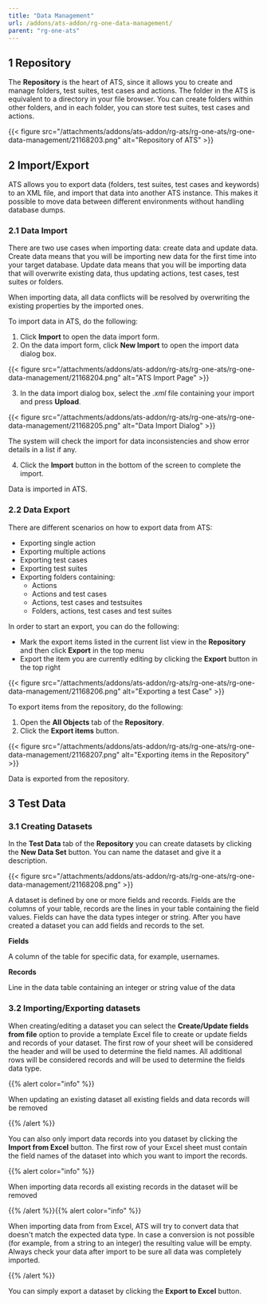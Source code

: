 ```yaml
---
title: "Data Management"
url: /addons/ats-addon/rg-one-data-management/
parent: "rg-one-ats"
---
```


## 1 Repository

The **Repository** is the heart of ATS, since it allows you to create and manage folders, test suites, test cases and actions. The folder in the ATS is equivalent to a directory in your file browser. You can create folders within other folders, and in each folder, you can store test suites, test cases and actions.

{{< figure src="/attachments/addons/ats-addon/rg-ats/rg-one-ats/rg-one-data-management/21168203.png" alt="Repository of ATS" >}}

## 2 Import/Export

ATS allows you to export data (folders, test suites, test cases and keywords) to an XML file, and import that data into another ATS instance. This makes it possible to move data between different environments without handling database dumps.

### 2.1 Data Import

There are two use cases when importing data: create data and update data. Create data means that you will be importing new data for the first time into your target database. Update data means that you will be importing data that will overwrite existing data, thus updating actions, test cases, test suites or folders.

When importing data, all data conflicts will be resolved by overwriting the existing properties by the imported ones.

To import data in ATS, do the following:

1. Click **Import** to open the data import form.
2. On the data import form, click **New Import** to open the import data dialog box.

{{< figure src="/attachments/addons/ats-addon/rg-ats/rg-one-ats/rg-one-data-management/21168204.png" alt="ATS Import Page" >}}

3. In the data import dialog box, select the *.xml* file containing your import and press **Upload**.

{{< figure src="/attachments/addons/ats-addon/rg-ats/rg-one-ats/rg-one-data-management/21168205.png" alt="Data Import Dialog" >}}

The system will check the import for data inconsistencies and show error details in a list if any. 

4. Click the **Import** button in the bottom of the screen to complete the import.

Data is imported in ATS.

### 2.2 Data Export

There are different scenarios on how to export data from ATS:

*   Exporting single action
*   Exporting multiple actions
*   Exporting test cases
*   Exporting test suites
*   Exporting folders containing:
    *   Actions
    *   Actions and test cases
    *   Actions, test cases and testsuites
    *   Folders, actions, test cases and test suites

In order to start an export, you can do the following:

* Mark the export items listed in the current list view in the **Repository** and then click **Export** in the top menu
* Export the item you are currently editing by clicking the **Export** button in the top right

{{< figure src="/attachments/addons/ats-addon/rg-ats/rg-one-ats/rg-one-data-management/21168206.png" alt="Exporting a test Case" >}}

To export items from the repository, do the following:

1. Open the **All Objects** tab of the **Repository**.
2. Click the **Export items** button.

{{< figure src="/attachments/addons/ats-addon/rg-ats/rg-one-ats/rg-one-data-management/21168207.png" alt="Exporting items in the Repository" >}}

Data is exported from the repository.

## 3 Test Data<a name='test-data'></a>

### 3.1 Creating Datasets

In the **Test Data** tab of the **Repository** you can create datasets by clicking the **New Data Set** button. You can name the dataset and give it a description.

{{< figure src="/attachments/addons/ats-addon/rg-ats/rg-one-ats/rg-one-data-management/21168208.png" >}}

A dataset is defined by one or more fields and records. Fields are the columns of your table, records are the lines in your table containing the field values. Fields can have the data types integer or string. After you have created a dataset you can add fields and records to the set.

**Fields**

A column of the table for specific data, for example, usernames.

**Records**

Line in the data table containing an integer or string value of the data

### 3.2 Importing/Exporting datasets

When creating/editing a dataset you can select the **Create/Update fields from file** option to provide a template Excel file to create or update fields and records of your dataset. The first row of your sheet will be considered the header and will be used to determine the field names. All additional rows will be considered records and will be used to determine the fields data type.

{{% alert color="info" %}}

When updating an existing dataset all existing fields and data records will be removed

{{% /alert %}}

You can also only import data records into you dataset by clicking the **Import from Excel** button. The first row of your Excel sheet must contain the field names of the dataset into which you want to import the records.

{{% alert color="info" %}}

When importing data records all existing records in the dataset will be removed

{{% /alert %}}{{% alert color="info" %}}

When importing data from from Excel, ATS will try to convert data that doesn't match the expected data type. In case a conversion is not possible (for example, from a string to an integer) the resulting value will be empty. Always check your data after import to be sure all data was completely imported.

{{% /alert %}}

You can simply export a dataset by clicking the **Export to Excel** button.
